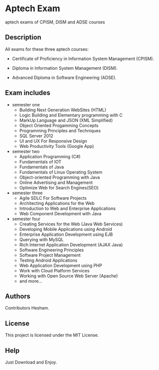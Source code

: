 # Aptech Exam
 aptech exams of CPISM, DISM and ADSE courses

## Description

All exams for these three aptech courses:

* Certificate of Proficiency in Information System Management (CPISM).

* Diploma in Information System Management (DISM).

* Advanced Diploma in Software Engineering (ADSE).

## Exam includes

* semester one
    * Building Next Generation WebSites (HTML)
    * Logic Building and Elementary programming with C
    * MarkUp Language and JSON (XML Simplified)
    * Object Oriented Progamming Concepts
    * Programming Principles and Techniques
    * SQL Server 2012
    * UI and UX For Responsive Design
    * Web Productivity Tools (Google App)
* semester two
    * Application Programming (C#)
    * Fundamentals of IOT
    * Fundamentals of Java
    * Fundamentals of Linux Operating System
    * Object-oriented Programming with Java
    * Online Advertising and Management
    * Optimize Web for Search Engines(SEO)
* semester three
    * Agile SDLC For Software Projects
    * Architecting Applications for the Web
    * Introduction to Web and Enterprise Applications
    * Web Component Development with Java
* semester four
    * Creating Services for the Web (Java Web Services)
    * Developing Mobile Applications using Android
    * Enterprise Application Development using EJB
    * Querying with MySQL
    * Rich Internet Application Development (AJAX Java)
    * Software Engineering Principles
    * Software Project Management
    * Testing Android Applications
    * Web Application Development using PHP
    * Work with Cloud Platform Services
    * Working with Open Source Web Server (Apache)
    * and more...

## Authors

Contributors Hesham.

## License

This project is licensed under the MIT License.

## Help

Just Download and Enjoy.

